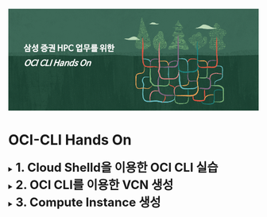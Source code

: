 ![](img/bg.png)

# OCI-CLI Hands On


<details>
<summary>
<b><font size=5>1. Cloud Shelld을 이용한 OCI CLI 실습</font></b>
</summary>

## Cloud Shell 사용

![](img/CloudShell-1.png)

>OCI Shell은 Web기반의 터미널에 접속할 있는 Oracle Cloud Console 기능입니다.  
리눅스 기반이며, OCI CLI를 이용할 수 있도록 인증관련 설정이 되어 있으며, OCI를 이용하면 필요로 하는 다양한 Tool들이 최신버전으로 설치되어 있습니다. 

 - 최신 버전의 OCI CLI(Orcommand Line Interface)와 다수의 유용한 도구로 사전 구성된 Linux 셸의 호스트로 사용할 임시 시스템
 - 홈 디렉토리를 위한 5GB의 스토리지
 - 콘솔에서 다른 페이지로 이동하더라도 Cloud Shell이 있는 하단의 프레임 변경없이 활성 상태를 유지


### 사전 설치된 유용한 도구들
 - Git
 - Java
 - Python (2 and 3)
 - SQL Plus
 - kubectl
 - helm
 - maven
 - gradle
 - terraform


자세한 사항은 [여기](https://docs.cloud.oracle.com/en-us/iaas/Content/API/Concepts/cloudshellintro.htm)를 참조하세요


### OCI CLI 설치 
개인 노트북에 직접 설치해서 실습을 원하는 분은 아래 링크를 참조하십시오
 - [OCI CLI 설정 기본 정보 수집](http://taewan.kim/tutorial_manual/handson_adw/05.preprocessing/3/)
 - [OCI CLI 설치 및 기본 설정](http://taewan.kim/tutorial_manual/handson_adw/05.preprocessing/4/)


#### OCI 설치 확인
```shell
# Basic Step
# oci cli version 확인
$ oci -v

# oci object storage namespace 확인
$ oci os ns get
# instance principal의 경우는 
$ oci os ns get --auth instance_principal

# Advanced Step
# oci 설정 정보 확인
$ cat /etc/oci/config

# oci profile 확인
$ env | grep PROFILE
```

#### Terraform 설치 확인
```shell
# Terraform 설치확인
$ terraform version

```

</details>


<details>
<summary>
<b><font size=5>2. OCI CLI를 이용한 VCN 생성</font></b>
</summary>

### 생성된 Compartment와 VCN 조회하기  

#### 메뉴->Identity->Compartment에서 본인이 만든 Compartment OCID 확인
![](img/CompartmentList-3.png)


#### 혹은 아래와 같이 OCI CLI로 Compartment OCID를 확인한다. 

```bash
$ oci iam compartment list
```

![](img/CompartmentList-1.png)

 - jq를 사용해 점더 쉬게 조회하기 

 > jq is a lightweight and flexible command-line JSON processor

```bash
 $ oci iam compartment list | jq '.data[] | select(.name == "workshop02").id '
```
![](img/Compart-ID.png)


#### VCN 생성을 쉽게 하기 위해서 변수를 선언한다. 

```shell
# compartment 변수 선언
$ export cid=<your compartment ocid>

# VCN 만들기

$ oci network vcn list --compartment-id $cid

```

![](img/VCN-1.png)


### VCN 생성하고 Public Subnet 생성하기 
 - #### CIDR Block 192.168.0.0/16 VCN 생성
 
```shell
$ oci network vcn create --cidr-block 192.168.0.0/16 -c <your compartment OCID> --display-name CLI-Demo-VCN --dns-label clidemovcn
```
![](img/VCN-ID.png)


```shell
#여기서 만들어진 VCN 의 id를 이용해 아래 처럼 환경 변수를 추가한다. 
# vcnid 변수 선언
$ export vcnid=<your vcn ocid>

```

  > VCN 생성을 위한 자세한 사항은 [여기](https://docs.cloud.oracle.com/en-us/iaas/tools/oci-cli/2.9.10/oci_cli_docs/cmdref/network/vcn/create.html)를 참조하세요

 - #### Security List, Subnet, Internet Gateway 생성

```shell

 $ oci network security-list create --display-name PubSub1 --vcn-id $vcnid -c $cid --egress-security-rules '[{"destination": "0.0.0.0/0", "destination-type": "CIDR_BLOCK", "protocol": "all", "isStateless": false}]' --ingress-security-rules '[{"source": "0.0.0.0/0", "source-type": "CIDR_BLOCK", "protocol": 6, "isStateless": false, "tcp-options": {"destination-port-range": {"max": 80, "min": 80}}}]'
```

![](img/Security-ID.png)

```shell
# Subnet 생성 (위 step에서 생성한 Security list OCID 사용)

 $ oci network subnet create --cidr-block 192.168.10.0/24 -c $cid --vcn-id $vcnid --security-list-ids '["<security list ocid from previous step>"]'
```

```shell
![](img/Subnet-1.png)

# Internet Gateway 생성
 $ oci network internet-gateway create -c $cid --is-enabled true --vcn-id $vcnid --display-name DemoIGW
```

![](img/IG-1.png)

 ```shell
# rout table 조회
 $ oci network route-table list -c $cid --vcn-id $vcnid
 ```

![](img/RT-1.png)


```shell
# Internet Gateway를 이용하도록 rout table 갱신
 $ oci network route-table update --rt-id <route table OCID> --route-rules '[{"cidrBlock":"0.0.0.0/0","networkEntityId":"<your Internet Gateway OCID"}]'
```

![](img/RT-2.png)

</details>



<details>
<summary>
<b><font size=5>3. Compute Instance 생성</font></b>
</summary>


### Oracle Linux Image ID 조회, Compute Instance 생성

 ```shell

$ oci compute image list --compartment-id $cid --query "data [*].{ImageName:\"display-name\", OCID:id}" --output table

```

![](img/Image-1.png)

```shell
# ssh key 생성
# ssh-keygen -t rsa -N "" -b 2048 -f ~/OCI-CLI/key/id_rsa 

$ oci compute instance launch --display-name demo-instance --image-id <ID from previous step> --subnet-id <subnet OCID> --shape VM.Standard.E2.1 --assign-public-ip true --metadata '{"ssh_authorized_keys": "<your public ssh key here>"}'

$ oci compute instance get --instance-id <the instance OCID> --query 'data."lifecycle-state"'
 ```
</details>


